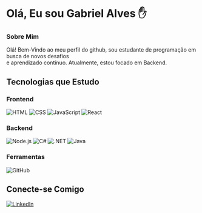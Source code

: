 # Olá, Eu sou Gabriel Alves ✋
### Sobre Mim
Olá! Bem-Vindo ao meu perfil do github, sou estudante de programação em busca de novos desafios<br> e aprendizado contínuo.
Atualmente, estou focado em Backend.

## Tecnologias que Estudo
### Frontend
![HTML](https://img.shields.io/badge/HTML-239120?style=for-the-badge&logo=html5&logoColor=white)
![CSS](https://img.shields.io/badge/CSS-239120?style=for-the-badge&logo=css3&logoColor=white)
![JavaScript](https://img.shields.io/badge/JavaScript-F7DF1E?style=for-the-badge&logo=javascript&logoColor=black)
![React](https://img.shields.io/badge/React-20232A?style=for-the-badge&logo=react&logoColor=61DAFB)


### Backend
![Node.js](https://img.shields.io/badge/Node.js-43853D?style=for-the-badge&logo=node.js&logoColor=white)
![C#](https://img.shields.io/badge/C%23-239120?style=for-the-badge&logo=c-sharp&logoColor=white)
![.NET](https://img.shields.io/badge/.NET-5C2D91?style=for-the-badge&logo=.net&logoColor=white)
![Java](https://img.shields.io/badge/Java-ED8B00?style=for-the-badge&logo=openjdk&logoColor=white)

### Ferramentas
![GitHub](https://img.shields.io/badge/GitHub-100000?style=for-the-badge&logo=github&logoColor=white)

## Conecte-se Comigo
[![LinkedIn](https://img.shields.io/badge/LinkedIn-0077B5?style=for-the-badge&logo=linkedin&logoColor=white)](https://www.linkedin.com/in/gabriel-alves-1a79b818b/)


